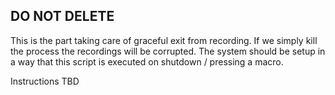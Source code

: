 ## DO NOT DELETE

This is the part taking care of graceful exit from recording. If we simply kill the process the recordings will be corrupted. The system should be setup in a way that this script is executed on shutdown / pressing a macro.

Instructions TBD
